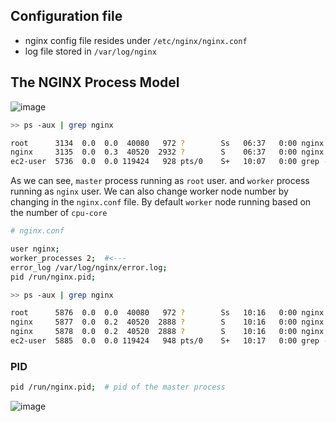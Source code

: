 ## Configuration file
- nginx config file resides under `/etc/nginx/nginx.conf`
- log file stored in `/var/log/nginx`

## The NGINX Process Model
![image](https://github.com/shamimice03/nginx-workshop/assets/19708705/c4c6111a-16e7-4056-a51b-b30e02b8e17e)

```bash
>> ps -aux | grep nginx

root      3134  0.0  0.0  40080   972 ?        Ss   06:37   0:00 nginx: master process /usr/sbin/nginx  #<----
nginx     3135  0.0  0.3  40520  2932 ?        S    06:37   0:00 nginx: worker process  #<----
ec2-user  5736  0.0  0.0 119424   928 pts/0    S+   10:07   0:00 grep --color=auto nginx
```

As we can see, `master` process running as `root` user. and `worker` process running as `nginx` user.
We can also change worker node number by changing in the `nginx.conf` file. By default `worker` node running based on the number of `cpu-core`

```bash
# nginx.conf

user nginx;
worker_processes 2;  #<---
error_log /var/log/nginx/error.log;
pid /run/nginx.pid;
```

```bash
>> ps -aux | grep nginx

root      5876  0.0  0.0  40080   972 ?        Ss   10:16   0:00 nginx: master process /usr/sbin/nginx
nginx     5877  0.0  0.2  40520  2888 ?        S    10:16   0:00 nginx: worker process #<---1
nginx     5878  0.0  0.2  40520  2888 ?        S    10:16   0:00 nginx: worker process #<---2
ec2-user  5885  0.0  0.0 119424   948 pts/0    S+   10:17   0:00 grep --color=auto nginx
```
### PID
```bash
pid /run/nginx.pid;  # pid of the master process
```

![image](https://github.com/shamimice03/nginx-workshop/assets/19708705/179485c4-a581-4bd2-be27-d429e66a6e1e)
